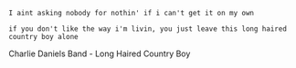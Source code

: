 
```
I aint asking nobody for nothin' if i can't get it on my own

if you don't like the way i'm livin, you just leave this long haired country boy alone
```
Charlie Daniels Band - Long Haired Country Boy

